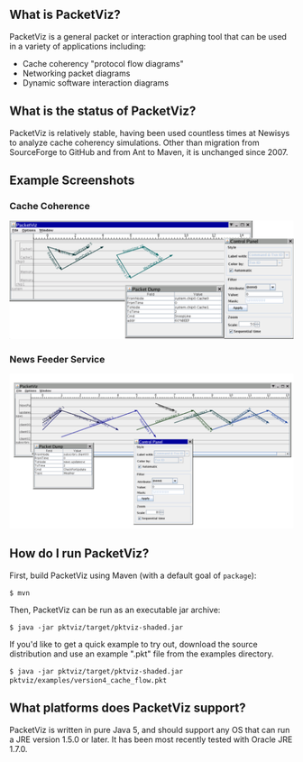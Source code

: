 What is PacketViz?
----

PacketViz is a general packet or interaction graphing tool that can be used in a variety of applications including:

- Cache coherency "protocol flow diagrams"
- Networking packet diagrams
- Dynamic software interaction diagrams

What is the status of PacketViz?
----

PacketViz is relatively stable, having been used countless times at Newisys to analyze cache coherency simulations. Other than migration from SourceForge to GitHub and from Ant to Maven, it is unchanged since 2007.

Example Screenshots
----

### Cache Coherence

![PacketViz Screenshot](docs/screenshot-cache-coherence.png)

### News Feeder Service

![PacketViz Screenshot](docs/screenshot-news-subscriber.png)

How do I run PacketViz?
----

First, build PacketViz using Maven (with a default goal of `package`):

    $ mvn

Then, PacketViz can be run as an executable jar archive:

    $ java -jar pktviz/target/pktviz-shaded.jar

If you'd like to get a quick example to try out, download the source distribution and use an example ".pkt" file from the examples directory.

    $ java -jar pktviz/target/pktviz-shaded.jar pktviz/examples/version4_cache_flow.pkt

What platforms does PacketViz support?
----

PacketViz is written in pure Java 5, and should support any OS that can run a JRE version 1.5.0 or later.  It has been most recently tested with Oracle JRE 1.7.0.
